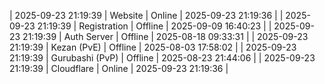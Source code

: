 | 2025-09-23 21:19:39 | Website | Online | 2025-09-23 21:19:36 |
| 2025-09-23 21:19:39 | Registration | Offline | 2025-09-09 16:40:23 |
| 2025-09-23 21:19:39 | Auth Server | Offline | 2025-08-18 09:33:31 |
| 2025-09-23 21:19:39 | Kezan (PvE) | Offline | 2025-08-03 17:58:02 |
| 2025-09-23 21:19:39 | Gurubashi (PvP) | Offline | 2025-08-23 21:44:06 |
| 2025-09-23 21:19:39 | Cloudflare | Online | 2025-09-23 21:19:36 |
